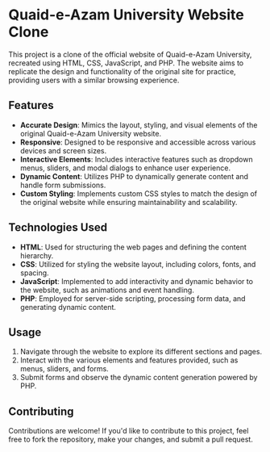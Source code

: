 # Quaid-e-Azam University Website Clone

This project is a clone of the official website of Quaid-e-Azam University, recreated using HTML, CSS, JavaScript, and PHP. The website aims to replicate the design and functionality of the original site for practice, providing users with a similar browsing experience.

## Features

- **Accurate Design**: Mimics the layout, styling, and visual elements of the original Quaid-e-Azam University website.
- **Responsive**: Designed to be responsive and accessible across various devices and screen sizes.
- **Interactive Elements**: Includes interactive features such as dropdown menus, sliders, and modal dialogs to enhance user experience.
- **Dynamic Content**: Utilizes PHP to dynamically generate content and handle form submissions.
- **Custom Styling**: Implements custom CSS styles to match the design of the original website while ensuring maintainability and scalability.

## Technologies Used

- **HTML**: Used for structuring the web pages and defining the content hierarchy.
- **CSS**: Utilized for styling the website layout, including colors, fonts, and spacing.
- **JavaScript**: Implemented to add interactivity and dynamic behavior to the website, such as animations and event handling.
- **PHP**: Employed for server-side scripting, processing form data, and generating dynamic content.

## Usage

1. Navigate through the website to explore its different sections and pages.
2. Interact with the various elements and features provided, such as menus, sliders, and forms.
3. Submit forms and observe the dynamic content generation powered by PHP.

## Contributing

Contributions are welcome! If you'd like to contribute to this project, feel free to fork the repository, make your changes, and submit a pull request.
